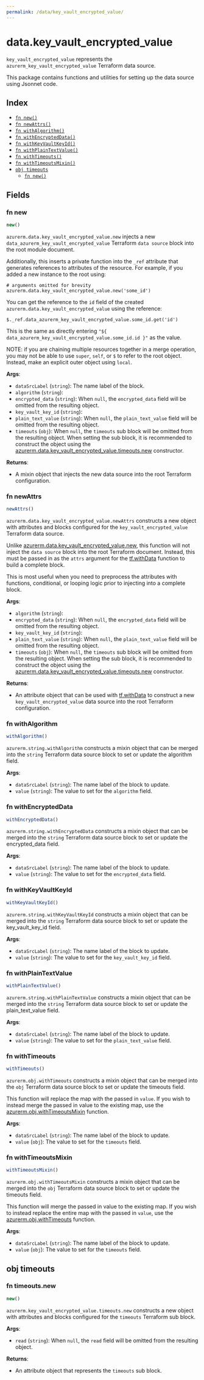 ```yaml
---
permalink: /data/key_vault_encrypted_value/
---
```


# data.key_vault_encrypted_value

`key_vault_encrypted_value` represents the `azurerm_key_vault_encrypted_value` Terraform data source.



This package contains functions and utilities for setting up the data source using Jsonnet code.


## Index

* [`fn new()`](#fn-new)
* [`fn newAttrs()`](#fn-newattrs)
* [`fn withAlgorithm()`](#fn-withalgorithm)
* [`fn withEncryptedData()`](#fn-withencrypteddata)
* [`fn withKeyVaultKeyId()`](#fn-withkeyvaultkeyid)
* [`fn withPlainTextValue()`](#fn-withplaintextvalue)
* [`fn withTimeouts()`](#fn-withtimeouts)
* [`fn withTimeoutsMixin()`](#fn-withtimeoutsmixin)
* [`obj timeouts`](#obj-timeouts)
  * [`fn new()`](#fn-timeoutsnew)

## Fields

### fn new

```ts
new()
```


`azurerm.data.key_vault_encrypted_value.new` injects a new `data_azurerm_key_vault_encrypted_value` Terraform `data source`
block into the root module document.

Additionally, this inserts a private function into the `_ref` attribute that generates references to attributes of the
resource. For example, if you added a new instance to the root using:

    # arguments omitted for brevity
    azurerm.data.key_vault_encrypted_value.new('some_id')

You can get the reference to the `id` field of the created `azurerm.data.key_vault_encrypted_value` using the reference:

    $._ref.data_azurerm_key_vault_encrypted_value.some_id.get('id')

This is the same as directly entering `"${ data_azurerm_key_vault_encrypted_value.some_id.id }"` as the value.

NOTE: if you are chaining multiple resources together in a merge operation, you may not be able to use `super`, `self`,
or `$` to refer to the root object. Instead, make an explicit outer object using `local`.

**Args**:
  - `dataSrcLabel` (`string`): The name label of the block.
  - `algorithm` (`string`): 
  - `encrypted_data` (`string`):  When `null`, the `encrypted_data` field will be omitted from the resulting object.
  - `key_vault_key_id` (`string`): 
  - `plain_text_value` (`string`):  When `null`, the `plain_text_value` field will be omitted from the resulting object.
  - `timeouts` (`obj`):  When `null`, the `timeouts` sub block will be omitted from the resulting object. When setting the sub block, it is recommended to construct the object using the [azurerm.data.key_vault_encrypted_value.timeouts.new](#fn-timeoutsnew) constructor.

**Returns**:
- A mixin object that injects the new data source into the root Terraform configuration.


### fn newAttrs

```ts
newAttrs()
```


`azurerm.data.key_vault_encrypted_value.newAttrs` constructs a new object with attributes and blocks configured for the `key_vault_encrypted_value`
Terraform data source.

Unlike [azurerm.data.key_vault_encrypted_value.new](#fn-new), this function will not inject the `data source`
block into the root Terraform document. Instead, this must be passed in as the `attrs` argument for the
[tf.withData](https://github.com/tf-libsonnet/core/tree/main/docs#fn-withdata) function to build a complete block.

This is most useful when you need to preprocess the attributes with functions, conditional, or looping logic prior to
injecting into a complete block.

**Args**:
  - `algorithm` (`string`): 
  - `encrypted_data` (`string`):  When `null`, the `encrypted_data` field will be omitted from the resulting object.
  - `key_vault_key_id` (`string`): 
  - `plain_text_value` (`string`):  When `null`, the `plain_text_value` field will be omitted from the resulting object.
  - `timeouts` (`obj`):  When `null`, the `timeouts` sub block will be omitted from the resulting object. When setting the sub block, it is recommended to construct the object using the [azurerm.data.key_vault_encrypted_value.timeouts.new](#fn-timeoutsnew) constructor.

**Returns**:
  - An attribute object that can be used with [tf.withData](https://github.com/tf-libsonnet/core/tree/main/docs#fn-withdata) to construct a new `key_vault_encrypted_value` data source into the root Terraform configuration.


### fn withAlgorithm

```ts
withAlgorithm()
```

`azurerm.string.withAlgorithm` constructs a mixin object that can be merged into the `string`
Terraform data source block to set or update the algorithm field.



**Args**:
  - `dataSrcLabel` (`string`): The name label of the block to update.
  - `value` (`string`): The value to set for the `algorithm` field.


### fn withEncryptedData

```ts
withEncryptedData()
```

`azurerm.string.withEncryptedData` constructs a mixin object that can be merged into the `string`
Terraform data source block to set or update the encrypted_data field.



**Args**:
  - `dataSrcLabel` (`string`): The name label of the block to update.
  - `value` (`string`): The value to set for the `encrypted_data` field.


### fn withKeyVaultKeyId

```ts
withKeyVaultKeyId()
```

`azurerm.string.withKeyVaultKeyId` constructs a mixin object that can be merged into the `string`
Terraform data source block to set or update the key_vault_key_id field.



**Args**:
  - `dataSrcLabel` (`string`): The name label of the block to update.
  - `value` (`string`): The value to set for the `key_vault_key_id` field.


### fn withPlainTextValue

```ts
withPlainTextValue()
```

`azurerm.string.withPlainTextValue` constructs a mixin object that can be merged into the `string`
Terraform data source block to set or update the plain_text_value field.



**Args**:
  - `dataSrcLabel` (`string`): The name label of the block to update.
  - `value` (`string`): The value to set for the `plain_text_value` field.


### fn withTimeouts

```ts
withTimeouts()
```

`azurerm.obj.withTimeouts` constructs a mixin object that can be merged into the `obj`
Terraform data source block to set or update the timeouts field.

This function will replace the map with the passed in `value`. If you wish to instead merge the
passed in value to the existing map, use the [azurerm.obj.withTimeoutsMixin](TODO) function.

**Args**:
  - `dataSrcLabel` (`string`): The name label of the block to update.
  - `value` (`obj`): The value to set for the `timeouts` field.


### fn withTimeoutsMixin

```ts
withTimeoutsMixin()
```

`azurerm.obj.withTimeoutsMixin` constructs a mixin object that can be merged into the `obj`
Terraform data source block to set or update the timeouts field.

This function will merge the passed in value to the existing map. If you wish
to instead replace the entire map with the passed in `value`, use the [azurerm.obj.withTimeouts](TODO)
function.


**Args**:
  - `dataSrcLabel` (`string`): The name label of the block to update.
  - `value` (`obj`): The value to set for the `timeouts` field.


## obj timeouts



### fn timeouts.new

```ts
new()
```


`azurerm.key_vault_encrypted_value.timeouts.new` constructs a new object with attributes and blocks configured for the `timeouts`
Terraform sub block.



**Args**:
  - `read` (`string`):  When `null`, the `read` field will be omitted from the resulting object.

**Returns**:
  - An attribute object that represents the `timeouts` sub block.
